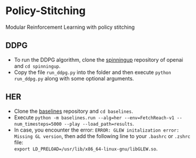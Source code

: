 # Policy-Stitching

Modular Reinforcement Learning with policy stitching

## DDPG

* To run the DDPG algorithm, clone the [spinningup](https://github.com/openai/spinningup) repository of openai and `cd spinningup`.
* Copy the file `run_ddpg.py` into the folder and then execute `python run_ddpg.py` along with some optional arguments.

## HER

* Clone the [baselines](https://github.com/openai/baselines) repository and `cd baselines`.
* Execute `python -m baselines.run --alg=her --env=FetchReach-v1 --num_timesteps=5000 --play --load_path=results`.
* In case, you encounter the error: `ERROR: GLEW initalization error: Missing GL version`, then add the following line to your `.bashrc` or `.zshrc` file:  
`export LD_PRELOAD=/usr/lib/x86_64-linux-gnu/libGLEW.so`.
